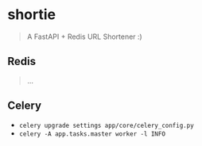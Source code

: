 # shortie
> A FastAPI + Redis URL Shortener :)

## Redis
> ...

## Celery
*  `celery upgrade settings app/core/celery_config.py`
*  `celery -A app.tasks.master worker -l INFO`
